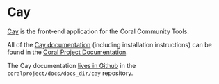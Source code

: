 # Cay

[Cay](https://github.com/coralproject/cay) is the front-end application for the Coral Community Tools.

All of the [Cay documentation](https://coralprojectdocs.herokuapp.com/cay/) (including installation instructions) can be found in the [Coral Project Documentation](https://coralprojectdocs.herokuapp.com/).

The Cay documentation [lives in Github](https://github.com/coralproject/docs/tree/master/docs_dir/cay) in the `coralproject/docs/docs_dir/cay` repository.
